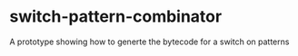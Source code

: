 # switch-pattern-combinator
A prototype showing how to generte the bytecode for a switch on patterns
